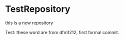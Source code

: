 TestRepository
==============

this is a new repository

Test: these word are from dfm1212, first formal commit.
